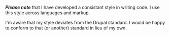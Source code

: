 _**Please note**_ that I have developed a consistant style in writing code. I use this style across languages and markup.

I'm aware that my style deviates from the Drupal standard. I would be happy to conform to that (or another) standard in lieu of my own.
